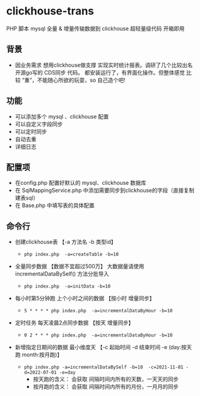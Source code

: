 # clickhouse-trans
PHP  脚本  mysql 全量 &amp; 增量传输数据到 clickhouse  超轻量级代码 开箱即用

## **背景**
* 因业务需求 想用clickhouse做支撑 实现实时统计报表。调研了几个比较出名开源go写的 CDS同步 代码。
  都安装运行了，有界面化操作。但整体感觉 比较 “重”，不能随心所欲的玩耍，so 自己造个吧!

## **功能**
  * 可以添加多个 mysql 、clickhouse 配置
  * 可以自定义字段同步
  * 可以定时同步
  * 自动去重
  * 详细日志

## **配置项**
  * 在config.php 配置好默认的 mysql、clickhouse 数据库
  * 在 SqlMappingService.php 中添加需要同步到clickhouse的字段（直接复制建表sql）
  * 在 Base.php 中填写表的具体配置

## **命令行**

  * 创建clickhouse表 【-a 方法名   -b 类型id】 </br>
    * ``` php index.php  -a=createTable -b=10 ```

  * 全量同步数据 【数据不宜超过500万】 大数据量请使用 incrementalDataBySelf() 方法分批导入     
    * ``` php index.php  -a=initData -b=10 ```

  * 每小时第5分钟跑  上个小时之间的数据 【按小时 增量同步】
    * ``` 5 * * * * php index.php  -a=incrementalDataByHour -b=10 ```

  * 定时任务 每天凌晨2点同步数据  【按天 增量同步】
     * ``` 0 2 * * * php index.php  -a=incrementalDataByHour -b=10 ```

  * 新增指定日期间的数据 最小维度天 【-c 起始时间  -d 结束时间  -e (day:按天跑 month:按月跑)】
     * ``` php index.php -a=incrementalDataBySelf -b=10  -c=2021-11-01 -d=2022-07-01 -e=day ```
       * 按天跑的含义： 会获取 间隔时间内所有的天数，一天天的同步
       * 按月跑的含义： 会获取 间隔时间内所有的月份，一月月的同步
  
  
  
  
  
